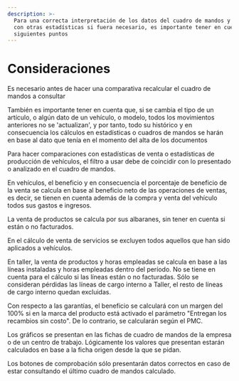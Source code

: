 ```yaml
---
description: >-
  Para una correcta interpretación de los datos del cuadro de mandos y comparar
  con otras estadísticas si fuera necesario, es importante tener en cuenta los
  siguientes puntos
---
```


# Consideraciones

Es necesario antes de hacer una comparativa recalcular el cuadro de mandos a consultar

También es importante tener en cuenta que, si se cambia el tipo de un artículo, o algún dato de un vehículo, o modelo, todos los movimientos anteriores no se 'actualizan', y por tanto, todo su histórico y en consecuencia los cálculos en estadísticas o cuadros de mandos se harán en base al dato que tenía en el momento del alta de los documentos

Para hacer comparaciones con estadísticas de venta o estadísticas de producción de vehículos, el filtro a usar debe de coincidir con lo presentado o analizado en el cuadro de mandos.

En vehículos, el beneficio y en consecuencia el porcentaje de beneficio de la venta se calcula en base al beneficio neto de las operaciones de ventas, es decir, se tienen en cuenta además de la compra y venta del vehículo todos sus gastos e ingresos.

La venta de productos se calcula por sus albaranes, sin tener en cuenta si están o no facturados.

En el cálculo de venta de servicios se excluyen todos aquellos que han sido aplicados a vehículos.

En taller, la venta de productos y horas empleadas se calcula en base a las líneas instaladas y horas empleadas dentro del período. No se tiene en cuenta para el cálculo si las líneas están o no facturadas. Sólo se consideran pérdidas las líneas de cargo interno a Taller, el resto de líneas de cargo interno quedan excluidas.

Con respecto a las garantías, el beneficio se calculará con un margen del 100% si en la marca del producto está activado el parámetro "Entregan los recambios sin costo". De lo contrario, se calcularán según el PMC.

Los gráficos se presentan en las fichas de cuadro de mandos de la empresa o de un centro de trabajo. Lógicamente los valores que presentan estarán calculados en base a la ficha origen desde la que se pidan.

Los botones de comprobación sólo presentarán datos correctos en caso de estar consultando el último cuadro de mandos calculado.
